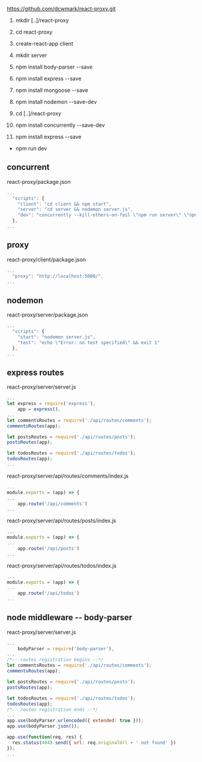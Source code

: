 https://github.com/dcwmark/react-proxy.git

1. mkdir [..]/react-proxy
1. cd react-proxy
1. create-react-app client
1. mkdir server
1. npm install body-parser --save
1. npm install express --save
1. npm install mongoose --save
1. npm install nodemon --save-dev

1. cd [..]/react-proxy
1. npm install concurrently --save-dev
1. npm install express --save

* npm run dev

## concurrent

react-proxy/package.json

```javascript
...
  "scripts": {
    "client": "cd client && npm start",
    "server": "cd server && nodemon server.js",
    "dev": "concurrently --kill-others-on-fail \"npm run server\" \"npm run client\""
  },
...
```

## proxy

react-proxy/client/package.json

```javascript
...
  "proxy": "http://localhost:5000/",
...

```

## nodemon

react-proxy/server/package.json

```javascript
...
  "scripts": {
    "start": "nodemon server.js",
    "test": "echo \"Error: no test specified\" && exit 1"
  },
...
```

## express routes

react-proxy/server/server.js

```javascript
...
let express = require('express'),
    app = express(),
...
let commentsRoutes = require('./api/routes/comments');
commentsRoutes(app);

let postsRoutes = require('./api/routes/posts');
postsRoutes(app);

let todosRoutes = require('./api/routes/todos');
todosRoutes(app);
...
```

react-proxy/server/api/routes/comments/index.js

```javascript
...
module.exports = (app) => {
...
    app.route('/api/comments')
...
```

react-proxy/server/api/routes/posts/index.js

```javascript
...
module.exports = (app) => {
...
    app.route('/api/posts')
...
```

react-proxy/server/api/routes/todos/index.js

```javascript
...
module.exports = (app) => {
...
    app.route('/api/todos')
...
```

## node middleware -- body-parser

react-proxy/server/server.js

```javascript
...
    bodyParser = require('body-parser'),
...
/*-- routes registration begins --*/
let commentsRoutes = require('./api/routes/comments');
commentsRoutes(app);

let postsRoutes = require('./api/routes/posts');
postsRoutes(app);

let todosRoutes = require('./api/routes/todos');
todosRoutes(app);
/*-- routes registration ends --*/
...
app.use(bodyParser.urlencoded({ extended: true }));
app.use(bodyParser.json());

app.use(function(req, res) {
  res.status(404).send({ url: req.originalUrl + ' not found' })
});
...
```
